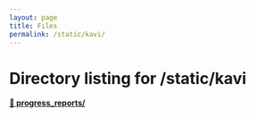 ```yaml
---
layout: page
title: Files
permalink: /static/kavi/
---
```


# Directory listing for /static/kavi
[**:file_folder: progress_reports/**](/static/kavi/progress_reports)  
